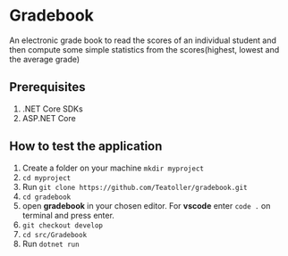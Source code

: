 # Gradebook

An electronic grade book to read the scores of an individual student and then compute some simple statistics from the scores(highest, lowest and the average grade)

## Prerequisites

1. .NET Core SDKs
2. ASP.NET Core


## How to test the application

1. Create a folder on your machine `mkdir myproject`
2. `cd myproject`
3. Run `git clone https://github.com/Teatoller/gradebook.git`
4. `cd gradebook`
5. open **gradebook** in your chosen editor. For **vscode** enter `code .` on terminal and press enter.
6. `git checkout develop`
7.  `cd src/Gradebook` 
8. Run `dotnet run`